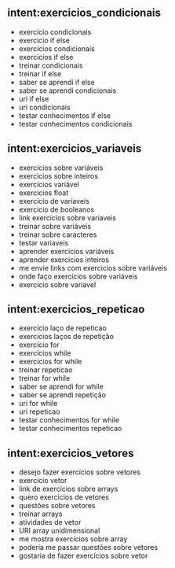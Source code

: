 ## intent:exercicios_condicionais
- exercício condicionais
- exercicio if else
- exercícios condicionais
- exercicios if else
- treinar condicionais
- treinar if else
- saber se aprendi if else
- saber se aprendi condicionais
- uri if else
- uri condicionais
- testar conhecimentos if else
- testar conhecimentos condicionais

## intent:exercicios_variaveis
- exercícios sobre variáveis
- exercicios sobre inteiros
- exercícios variável
- exercicios float
- exercício de variaveis
- exercicio de booleanos
- link exercicios sobre variaveis
- treinar sobre variáveis
- treinar sobre caracteres
- testar variaveis
- aprender exercicios variáveis
- aprender exercicios inteiros
- me envie links com exercicios sobre variáveis
- onde faço exercícios sobre variáveis
- exercício sobre variavel

## intent:exercicios_repeticao
- exercício laço de repeticao
- exercicios laços de repetição
- exercício for
- exercicios while
- exercícios for while
- treinar repeticao
- treinar for while
- saber se aprendi for while
- saber se aprendi repetição
- uri for while
- uri repeticao
- testar conhecimentos for while
- testar conhecimentos repeticao

## intent:exercicios_vetores
- desejo fazer exercícios sobre vetores
- exercício vetor
- link de exercícios sobre arrays
- quero exercicios de vetores
- questões sobre vetores
- treinar arrays
- atividades de vetor
- URI array unidimensional
- me mostra exercícios sobre array 
- poderia me passar questões sobre vetores
- gostaria de fazer exercícios sobre vetor